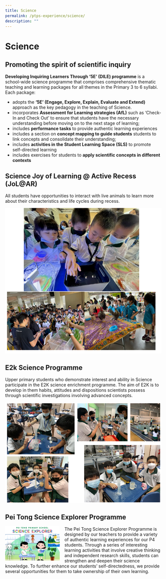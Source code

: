 ```yaml
---
title: Science
permalink: /ptps-experience/science/
description: ""
---
```

# Science 
## Promoting the spirit of scientific inquiry 
**Developing Inquiring Learners Through ‘5E’ (DILE) programme** is a school-wide science programme that comprises comprehensive thematic teaching and learning packages for all themes in the Primary 3 to 6 syllabi.  Each package:
* adopts the **‘5E’ (Engage, Explore, Explain, Evaluate and Extend)** approach as the key pedagogy in the teaching of Science. 
* incorporates **Assessment for Learning strategies (AfL)** such as ‘Check-In and Check Out’ to ensure that students have the necessary understanding before moving on to the next stage of learning;
* includes **performance tasks** to provide authentic learning experiences
* includes a section on **concept mapping to guide students**  students to link concepts and consolidate their understanding;
* includes **activities in the Student Learning Space (SLS)** to promote self-directed learning 
* includes exercises for students to **apply scientific concepts in different contexts**


## Science Joy of Learning @ Active Recess (JoL@AR)
All students have opportunities to interact with live animals to learn more about their characteristics and life cycles during recess.

![](/images/PTPS%20Experience/SC%202023%20JoL.png)

## E2k Science Programme

Upper primary students who demonstrate interest and ability in Science participate in the E2K science enrichment programme. The aim of E2K is to develop in them habits, attitudes and dispositions scientists possess through scientific investigations involving advanced concepts.

![](/images/PTPS%20Experience/sc_e2k.png)


## Pei Tong Science Explorer Programme

<img src="/images/PTPS%20Experience/Science%20Explorer.png" style="width:35%;margin-right:15px;" align = "left">

The Pei Tong Science Explorer Programme is designed by our teachers to provide a variety of authentic learning experiences for our P4 students. Through a series of interesting learning activities that involve creative thinking and independent research skills, students can strengthen and deepen their science knowledge. To further enhance our students’ self-directedness, we provide several opportunities for them to take ownership of their own learning.